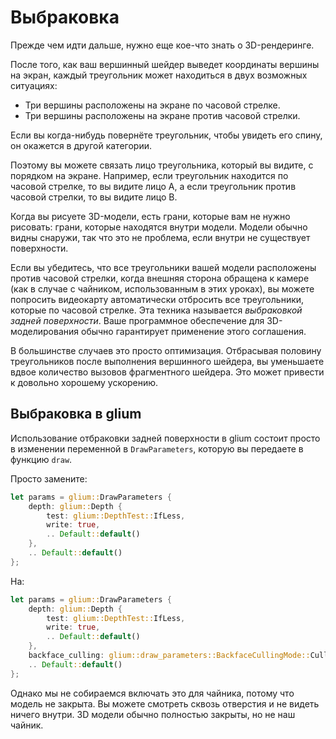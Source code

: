 # Выбраковка

Прежде чем идти дальше, нужно еще кое-что знать о 3D-рендеринге.

После того, как ваш вершинный шейдер выведет координаты вершины на экран, каждый треугольник может находиться в двух возможных ситуациях:

 - Три вершины расположены на экране по часовой стрелке.
 - Три вершины расположены на экране против часовой стрелки.

Если вы когда-нибудь повернёте треугольник, чтобы увидеть его спину, он окажется в другой категории.

Поэтому вы можете связать лицо треугольника, который вы видите, с порядком на экране.
Например, если треугольник находится по часовой стрелке, то вы видите лицо A, а если треугольник против часовой стрелки, то вы видите лицо B.

Когда вы рисуете 3D-модели, есть грани, которые вам не нужно рисовать: грани, которые находятся внутри модели. Модели обычно видны снаружи, так что это не проблема, если внутри не существует поверхности.

Если вы убедитесь, что все треугольники вашей модели расположены против часовой стрелки, когда внешняя сторона обращена к камере (как в случае с чайником, использованным в этих уроках), вы можете попросить видеокарту автоматически отбросить все треугольники, которые по часовой стрелке. Эта техника называется *выбраковкой задней поверхности*. Ваше программное обеспечение для 3D-моделирования обычно гарантирует применение этого соглашения.

В большинстве случаев это просто оптимизация. Отбрасывая половину треугольников после выполнения вершинного шейдера, вы уменьшаете вдвое количество вызовов фрагментного шейдера. Это может привести к довольно хорошему ускорению.

## Выбраковка в glium

Использование отбраковки задней поверхности в glium состоит просто в изменении переменной в `DrawParameters`, которую вы передаете в функцию `draw`.

Просто замените:

```rust
let params = glium::DrawParameters {
    depth: glium::Depth {
        test: glium::DepthTest::IfLess,
        write: true,
        .. Default::default()
    },
    .. Default::default()
};
```

На:

```rust
let params = glium::DrawParameters {
    depth: glium::Depth {
        test: glium::DepthTest::IfLess,
        write: true,
        .. Default::default()
    },
    backface_culling: glium::draw_parameters::BackfaceCullingMode::CullClockwise,
    .. Default::default()
};
```

Однако мы не собираемся включать это для чайника, потому что модель не закрыта. Вы можете смотреть сквозь отверстия и не видеть ничего внутри. 3D модели обычно полностью закрыты, но не наш чайник.
